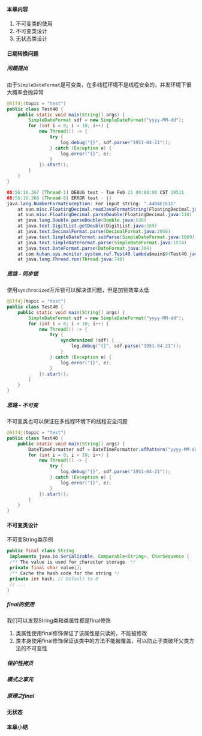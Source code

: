 #### 本章内容

1. 不可变类的使用
2. 不可变类设计
3. 无状态类设计

#### 日期转换问题

##### 问题提出

由于`SimpleDateFormat`是可变类，在多线程环境不是线程安全的，并发环境下很大概率会抛异常

```java
@Slf4j(topic = "test")
public class Test40 {
    public static void main(String[] args) {
        SimpleDateFormat sdf = new SimpleDateFormat("yyyy-MM-dd");
        for (int i = 0; i < 10; i++) {
            new Thread(() -> {
                try {
                    log.debug("{}", sdf.parse("1951-04-21"));
                } catch (Exception e) {
                    log.error("{}", e);
                }
            }).start();
        }
    }
}
```

```java
08:56:16.367 [Thread-1] DEBUG test - Tue Feb 21 00:00:00 CST 19511
08:56:16.368 [Thread-8] ERROR test - {}
java.lang.NumberFormatException: For input string: ".4404E1E11"
	at sun.misc.FloatingDecimal.readJavaFormatString(FloatingDecimal.java:2043)
	at sun.misc.FloatingDecimal.parseDouble(FloatingDecimal.java:110)
	at java.lang.Double.parseDouble(Double.java:538)
	at java.text.DigitList.getDouble(DigitList.java:169)
	at java.text.DecimalFormat.parse(DecimalFormat.java:2056)
	at java.text.SimpleDateFormat.subParse(SimpleDateFormat.java:1869)
	at java.text.SimpleDateFormat.parse(SimpleDateFormat.java:1514)
	at java.text.DateFormat.parse(DateFormat.java:364)
	at com.kuhan.ops.monitor.system.ref.Test40.lambda$main$0(Test40.java:19)
	at java.lang.Thread.run(Thread.java:748)
```

##### 思路 - 同步锁

使用`synchronized`互斥锁可以解决该问题，但是加锁效率太低

```java
@Slf4j(topic = "test")
public class Test40 {
    public static void main(String[] args) {
        SimpleDateFormat sdf = new SimpleDateFormat("yyyy-MM-dd");
        for (int i = 0; i < 10; i++) {
            new Thread(() -> {
                try {
                    synchronized (sdf) {
                        log.debug("{}", sdf.parse("1951-04-21"));
                    }
                } catch (Exception e) {
                    log.error("{}", e);
                }
            }).start();
        }
    }
}
```

##### 思路 - 不可变

不可变类也可以保证在多线程环境下的线程安全问题

```java
@Slf4j(topic = "test")
public class Test40 {
    public static void main(String[] args) {
        DateTimeFormatter sdf = DateTimeFormatter.ofPattern("yyyy-MM-dd");
        for (int i = 0; i < 10; i++) {
            new Thread(() -> {
                try {
                    log.debug("{}", sdf.parse("1951-04-21"));
                } catch (Exception e) {
                    log.error("{}", e);
                }
            }).start();
        }
    }
}
```

#### 不可变类设计

不可变String类示例

```java
public final class String
 implements java.io.Serializable, Comparable<String>, CharSequence {
 /** The value is used for character storage. */
 private final char value[];
 /** Cache the hash code for the string */
 private int hash; // Default to 0
 // ...
}
```

##### final的使用

我们可以发现String类和类属性都是final修饰

1. 类属性使用final修饰保证了该属性是只读的，不能被修改
2. 类本身使用final修饰保证该类中的方法不能被覆盖，可以防止子类破坏父类方法的不可变性

##### 保护性拷贝

##### 模式之享元

##### 原理之final

#### 无状态

#### 本章小结

